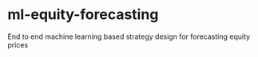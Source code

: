 # ml-equity-forecasting
End to end machine learning based strategy design for forecasting equity prices
